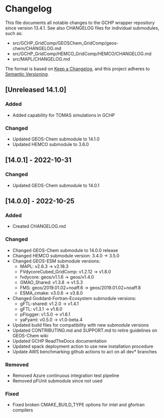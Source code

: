 # Changelog

This file documents all notable changes to the GCHP wrapper repository since version 13.4.1. See also CHANGELOG files for individual submodules, such as:
- src/GCHP_GridComp/GEOSChem_GridComp/geos-chem/CHANGELOG.md
- src/GCHP_GridComp/HEMCO_GridComp/HEMCO/CHANGELOG.md
- src/MAPL/CHANGELOG.md

The format is based on [Keep a Changelog](https://keepachangelog.com/en/1.0.0/), and this project adheres to [Semantic Versioning](https://semver.org/spec/v2.0.0.html).

## [Unreleased 14.1.0]
### Added
- Added capability for TOMAS simulations in GCHP

### Changed
- Updated GEOS-Chem submodule to 14.1.0
- Updated HEMCO submodule to 3.6.0


## [14.0.1] - 2022-10-31
### Changed
- Updated GEOS-Chem submodule to 14.0.1


## [14.0.0] - 2022-10-25
### Added
- Created CHANGELOG.md

### Changed
- Changed GEOS-Chem submodule to 14.0.0 release
- Changed HEMCO submodule version: 3.4.0 -> 3.5.0
- Changed GEOS-ESM submodule versions:
   * MAPL: v2.6.3 -> v2.18.3
   * FVdycoreCubed_GridComp: v1.2.12 -> v1.8.0
   * fvdycore: geos/v1.1.6 -> geos/v1.4.0
   * GMAO_Shared: v1.3.8 -> v1.5.3
   * FMS: geos/2019.01.02+noaff.6 -> geos/2019.01.02+noaff.8
   * ESMA_cmake: v3.0.6 -> v3.8.0
- Changed Goddard-Fortran-Ecosystem submodule versions:
   * gFTL-shared: v1.2.0 -> v1.4.1
   * gFTL: v1.3.1 -> v1.6.0
   * pFlogger: v1.5.0 -> v1.6.1
   * yaFyaml: v0.5.0 -> v1.0-beta.4
- Updated build files for compatibility with new submodule versions
- Updated CONTRIBUTING.md and SUPPORT.md to retire guidelines on GEOS-Chem wiki
- Updated GCHP ReadTheDocs documentation
- Updated spack deployment action to use new installation procedure
- Update AWS benchmarking github actions to act on all dev* branches

### Removed
- Removed Azure continuous integration test pipeline
- Removed pFUnit submodule since not used

### Fixed
- Fixed broken CMAKE_BUILD_TYPE options for intel and gfortran compilers
